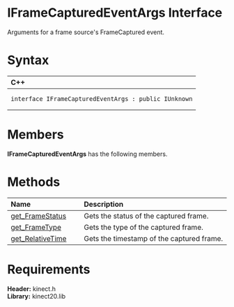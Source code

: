 IFrameCapturedEventArgs Interface  
=================================  

Arguments for a frame source's FrameCaptured event. <span id="syntaxSection"></span>

Syntax  
======  

<table>
<colgroup>
<col width="100%" />
</colgroup>
<thead>
<tr class="header">
<th align="left">C++</th>
</tr>
</thead>
<tbody>
<tr class="odd">
<td align="left"><pre><code>interface IFrameCapturedEventArgs : public IUnknown</code></pre></td>
</tr>
</tbody>
</table>

<span id="classMembersSection"></span>

Members  
=======  

**IFrameCapturedEventArgs** has the following members.  

<span id="publicmethodsSection"></span>

Methods  
=======  

<table>
<colgroup>
<col width="30%" />
<col width="60%" />
</colgroup>
<thead>
<tr class="header">
<th align="left">Name</th>
<th align="left">Description</th>
</tr>
</thead>
<tbody>
<tr class="odd">
<td align="left"><a href="IFrameCapturedEventArgs/Methods/get_FrameStatus_Method.md">get_FrameStatus</a></td>
<td align="left">Gets the status of the captured frame.</td>
</tr>
<tr class="even">
<td align="left"><a href="IFrameCapturedEventArgs/Methods/get_FrameType_Method.md">get_FrameType</a></td>
<td align="left">Gets the type of the captured frame.</td>
</tr>
<tr class="odd">
<td align="left"><a href="IFrameCapturedEventArgs/Methods/get_RelativeTime_Method.md">get_RelativeTime</a></td>
<td align="left">Gets the timestamp of the captured frame.</td>
</tr>
</tbody>
</table>

<span id="requirements"></span>

Requirements  
============  

**Header:** kinect.h  
**Library:** kinect20.lib  



<!--Please do not edit the data in the comment block below.-->
<!--
TOCTitle : IFrameCapturedEventArgs Interface
RLTitle : IFrameCapturedEventArgs Interface
KeywordK : IFrameCapturedEventArgs interface, about
HelpPriority : 2
TopicType : apiref
KeywordF : IFrameCapturedEventArgs
KeywordF : Microsoft.Kinect.kinect.IFrameCapturedEventArgs
KeywordA : T:Microsoft.Kinect.kinect.IFrameCapturedEventArgs
AssetID : T:Microsoft.Kinect.kinect.IFrameCapturedEventArgs
Locale : en-us
CommunityContent : 1
APIType : Managed
APILocation : 
APIName : Microsoft.Kinect.kinect.IFrameCapturedEventArgs
TargetOS : Windows
TopicType : kbSyntax
DevLang : C++
DocSet : K4Wv2
ProjType : K4Wv2Proj
Technology : Kinect for Windows
Product : Kinect for Windows SDK v2
productversion : 20
-->
